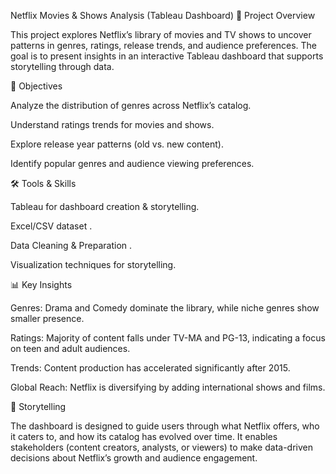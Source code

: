 Netflix Movies & Shows Analysis (Tableau Dashboard)
📌 Project Overview

This project explores Netflix’s library of movies and TV shows to uncover patterns in genres, ratings, release trends, and audience preferences. The goal is to present insights in an interactive Tableau dashboard that supports storytelling through data.

🎯 Objectives

Analyze the distribution of genres across Netflix’s catalog.

Understand ratings trends for movies and shows.

Explore release year patterns (old vs. new content).

Identify popular genres and audience viewing preferences.

🛠 Tools & Skills

Tableau for dashboard creation & storytelling.

Excel/CSV dataset .

Data Cleaning & Preparation .

Visualization techniques for storytelling.

📊 Key Insights

Genres: Drama and Comedy dominate the library, while niche genres show smaller presence.

Ratings: Majority of content falls under TV-MA and PG-13, indicating a focus on teen and adult audiences.

Trends: Content production has accelerated significantly after 2015.

Global Reach: Netflix is diversifying by adding international shows and films.

🚀 Storytelling

The dashboard is designed to guide users through what Netflix offers, who it caters to, and how its catalog has evolved over time. It enables stakeholders (content creators, analysts, or viewers) to make data-driven decisions about Netflix’s growth and audience engagement.
